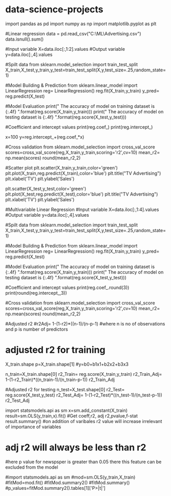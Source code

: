 # data-science-projects

import pandas as pd
import numpy as np
import matplotlib.pyplot as plt

#Linear regression
data = pd.read_csv("C:\\ML\\Advertising.csv")
data.isnull().sum()

#Input variable
X=data.iloc[:,1:2].values
#Output variable
y=data.iloc[:,4].values

#Spilt data
from sklearn.model_selection import train_test_split
X_train,X_test,y_train,y_test=train_test_split(X,y,test_size=.25,random_state=1)

#Model Building & Prediction
from sklearn.linear_model import LinearRegression
reg= LinearRegression()
reg.fit(X_train,y_train)
y_pred= reg.predict(X_test)

#Model Evaluation
print(" The accuracy of model on training dataset is {:.4f} ".format(reg.score(X_train,y_train)))
print(" The accuracy of model on testing dataset is {:.4f} ".format(reg.score(X_test,y_test)))

#Coefficient and intercept values
print(reg.coef_)
print(reg.intercept_)

x=100
y=reg.intercept_+(reg.coef_*x)

#Cross validation
from sklearn.model_selection import cross_val_score
scores=cross_val_score(reg,X_train,y_train,scoring='r2',cv=10)
mean_r2= np.mean(scores)
round(mean_r2,2)

#Scatter plot
plt.scatter(X_train,y_train,color='green')
plt.plot(X_train,reg.predict(X_train),color='blue')
plt.title("TV Advertising")
plt.xlabel('TV')
plt.ylabel('Sales')

plt.scatter(X_test,y_test,color='green')
plt.plot(X_test,reg.predict(X_test),color='blue')
plt.title("TV Advertising")
plt.xlabel('TV')
plt.ylabel('Sales')


#Multivariable Linear Regression
#Input variable
X=data.iloc[:,1:4].values
#Output variable
y=data.iloc[:,4].values

#Spilt data
from sklearn.model_selection import train_test_split
X_train,X_test,y_train,y_test=train_test_split(X,y,test_size=.25,random_state=1)

#Model Building & Prediction
from sklearn.linear_model import LinearRegression
reg= LinearRegression()
reg.fit(X_train,y_train)
y_pred= reg.predict(X_test)

#Model Evaluation
print(" The accuracy of model on training dataset is {:.4f} ".format(reg.score(X_train,y_train)))
print(" The accuracy of model on testing dataset is {:.4f} ".format(reg.score(X_test,y_test)))

#Coefficient and intercept values
print(reg.coef_.round(3))
print(round(reg.intercept_,3))

#Cross validation
from sklearn.model_selection import cross_val_score
scores=cross_val_score(reg,X_train,y_train,scoring='r2',cv=10)
mean_r2= np.mean(scores)
round(mean_r2,2)


#Adjusted r2
#r2Adj= 1-(1-r2)*((n-1)/(n-p-1)
#where n is no of observations and p is number of predictors

# adjusted r2 for training
X_train.shape
p=X_train.shape[1]
#y=b0+b1x1+b2x2+b3x3

n_train=X_train.shape[0]
r2_Train= reg.score(X_train,y_train)
r2_Train_Adj= 1-(1-r2_Train)*((n_train-1)/(n_train-p-1))
r2_Train_Adj

#Adjusted r2 for testing
n_test=X_test.shape[0]
r2_Test= reg.score(X_test,y_test)
r2_Test_Adj= 1-(1-r2_Test)*((n_test-1)/(n_test-p-1))
r2_Test_Adj

import statsmodels.api as sm
x=sm.add_constant(X_train)
result=sm.OLS(y_train,x).fit()
#Get coeff,r2, adj r2,pvalue,f-stat
result.summary()
#on addition of varibales r2 value will increase irrelevant of importance of variables
# adj r2 will always be less than r2

#here p value for newspsper is greater than 0.05 there this feature can be excluded from the model



#import statsmodels.api as sm
#mod=sm.OLS(y_train,X_train)
#fitMod=mod.fit()
#fitMod.summary2()
#fitMod.summary()
#p_values=fitMod.summary2().tables[1]['P>|t|']


